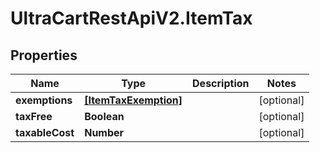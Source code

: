 # UltraCartRestApiV2.ItemTax

## Properties
Name | Type | Description | Notes
------------ | ------------- | ------------- | -------------
**exemptions** | [**[ItemTaxExemption]**](ItemTaxExemption.md) |  | [optional] 
**taxFree** | **Boolean** |  | [optional] 
**taxableCost** | **Number** |  | [optional] 


